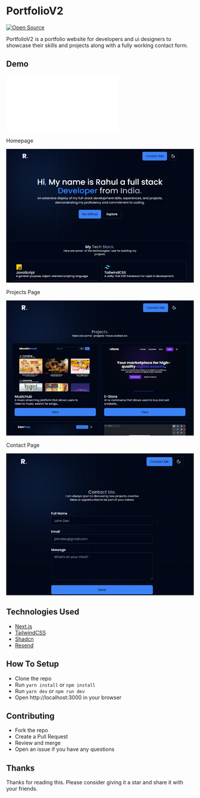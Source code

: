 # PortfolioV2

[![Open Source](https://img.shields.io/badge/open%20source-yes-green)](https://github.com/rahulverma/PortfolioV2)

PortfolioV2 is a portfolio website for developers and ui designers to showcase their skills and projects along with a fully working contact form.

## Demo

[![Demo](rahul.eu.org)](https://rahul.eu.org)

Homepage

![Homepage](/public/homepage.png)

Projects Page

![Projects Page](/public/projects-page.png)

Contact Page

![Contact Page](/public/contact-page.png)

## Technologies Used

- [Next.js](https://nextjs.org/)
- [TailwindCSS](https://tailwindcss.com/)
- [Shadcn](https://ui.shadcn.com/)
- [Resend](https://www.resend.com/)

## How To Setup

- Clone the repo
- Run `yarn install` or `npm install`
- Run `yarn dev` or `npm run dev`
- Open http://localhost:3000 in your browser

## Contributing

- Fork the repo
- Create a Pull Request
- Review and merge
- Open an issue if you have any questions

## Thanks

Thanks for reading this. Please consider giving it a star and share it with your friends.